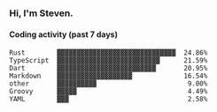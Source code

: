 ### Hi, I'm Steven.

#### Coding activity (past 7 days)
```
Rust        ▓▓▓▓▓▓▓▓▓▓▓▓▓▓▓▓▓▓▓▓▓▓▓▓▓▓▓▓▓▓  24.86%
TypeScript  ▓▓▓▓▓▓▓▓▓▓▓▓▓▓▓▓▓▓▓▓▓▓▓▓▓▓      21.59%
Dart        ▓▓▓▓▓▓▓▓▓▓▓▓▓▓▓▓▓▓▓▓▓▓▓▓▓       20.95%
Markdown    ▓▓▓▓▓▓▓▓▓▓▓▓▓▓▓▓▓▓▓             16.54%
other       ▓▓▓▓▓▓▓▓▓▓                       9.00%
Groovy      ▓▓▓▓▓                            4.49%
YAML        ▓▓▓                              2.58%
```
